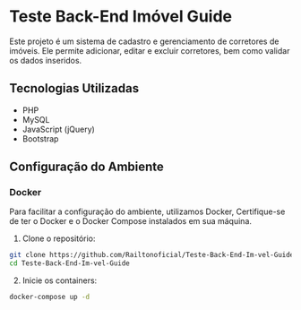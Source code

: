 # Teste Back-End Imóvel Guide

Este projeto é um sistema de cadastro e gerenciamento de corretores de imóveis. Ele permite adicionar, editar e excluir corretores, bem como validar os dados inseridos.

## Tecnologias Utilizadas

- PHP
- MySQL
- JavaScript (jQuery)
- Bootstrap

## Configuração do Ambiente

### Docker

Para facilitar a configuração do ambiente, utilizamos Docker, Certifique-se de ter o Docker e o Docker Compose instalados em sua máquina.

1. Clone o repositório:

```bash
git clone https://github.com/Railtonoficial/Teste-Back-End-Im-vel-Guide.git
cd Teste-Back-End-Im-vel-Guide
````
2. Inicie os containers:

```bash
docker-compose up -d
````

